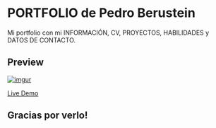 # PORTFOLIO de Pedro Berustein

Mi portfolio con mi INFORMACIÓN, CV, PROYECTOS, HABILIDADES y DATOS DE CONTACTO.

## Preview

[![imgur](https://i.imgur.com/5z7cvMz.gif)](https://rajshekhar26.github.io/cleanfolio-minimal)

[Live Demo](https://rajshekhar26.github.io/cleanfolio-minimal)

## Gracias por verlo!